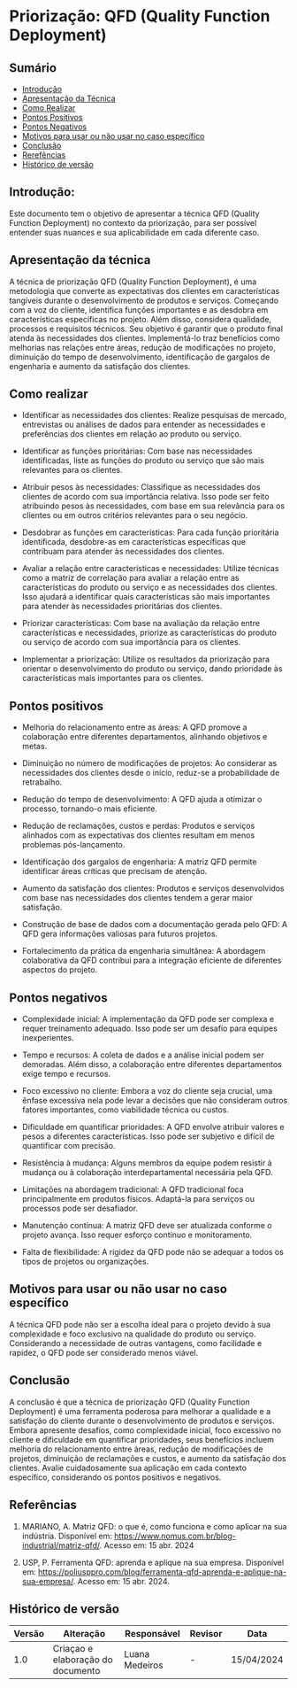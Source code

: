 # Priorização: QFD (Quality Function Deployment)

## Sumário
* [Introdução](#Introdução)
* [Apresentação da Técnica](#Apresentação-da-Técnica)
* [Como Realizar](#Como-Realizar)
* [Pontos Positivos](#Pontos-Positivos)
* [Pontos Negativos](#Pontos-Negativos)
* [Motivos para usar ou não usar no caso específico](#Motivos-para-usar-ou-não-usar-no-caso-específico)
* [Conclusão](#Conclusão)
* [Rerefências](#Referências)
* [Histórico de versão](#Histórico-de-versão)
  
## Introdução:
Este documento tem o objetivo de apresentar a técnica QFD (Quality Function Deployment) no contexto da priorização, para ser possível entender
suas nuances e sua aplicabilidade em cada diferente caso.

## Apresentação da técnica
A técnica de priorização QFD (Quality Function Deployment), é uma metodologia que converte as expectativas dos clientes em características 
tangíveis durante o desenvolvimento de produtos e serviços. Começando com a voz do cliente, identifica funções importantes e as desdobra em 
características específicas no projeto. Além disso, considera qualidade, processos e requisitos técnicos. Seu objetivo é garantir que o produto 
final atenda às necessidades dos clientes. Implementá-lo traz benefícios como melhorias nas relações entre áreas, redução de modificações no projeto, 
diminuição do tempo de desenvolvimento, identificação de gargalos de engenharia e aumento da satisfação dos clientes. 

## Como realizar
- Identificar as necessidades dos clientes: Realize pesquisas de mercado, entrevistas ou análises de dados para entender as necessidades e preferências
dos clientes em relação ao produto ou serviço.

- Identificar as funções prioritárias: Com base nas necessidades identificadas, liste as funções do produto ou serviço que são mais relevantes para os clientes.

- Atribuir pesos às necessidades: Classifique as necessidades dos clientes de acordo com sua importância relativa. Isso pode ser feito atribuindo pesos às
necessidades, com base em sua relevância para os clientes ou em outros critérios relevantes para o seu negócio.

- Desdobrar as funções em características: Para cada função prioritária identificada, desdobre-as em características específicas que contribuam para
atender às necessidades dos clientes.

- Avaliar a relação entre características e necessidades: Utilize técnicas como a matriz de correlação para avaliar a relação entre as características
do produto ou serviço e as necessidades dos clientes. Isso ajudará a identificar quais características são mais importantes para atender às necessidades
prioritárias dos clientes.

- Priorizar características: Com base na avaliação da relação entre características e necessidades, priorize as características do produto ou serviço
de acordo com sua importância para os clientes.

- Implementar a priorização: Utilize os resultados da priorização para orientar o desenvolvimento do produto ou serviço, dando prioridade às
características mais importantes para os clientes.

## Pontos positivos
- Melhoria do relacionamento entre as áreas: A QFD promove a colaboração entre diferentes departamentos, alinhando objetivos e metas.
  
- Diminuição no número de modificações de projetos: Ao considerar as necessidades dos clientes desde o início, reduz-se a probabilidade de retrabalho.
  
- Redução do tempo de desenvolvimento: A QFD ajuda a otimizar o processo, tornando-o mais eficiente.
  
- Redução de reclamações, custos e perdas: Produtos e serviços alinhados com as expectativas dos clientes resultam em menos problemas pós-lançamento.
  
- Identificação dos gargalos de engenharia: A matriz QFD permite identificar áreas críticas que precisam de atenção.
  
- Aumento da satisfação dos clientes: Produtos e serviços desenvolvidos com base nas necessidades dos clientes tendem a gerar maior satisfação.
  
- Construção de base de dados com a documentação gerada pelo QFD: A QFD gera informações valiosas para futuros projetos.
  
- Fortalecimento da prática da engenharia simultânea: A abordagem colaborativa da QFD contribui para a integração eficiente de diferentes aspectos do projeto.


## Pontos negativos
- Complexidade inicial: A implementação da QFD pode ser complexa e requer treinamento adequado. Isso pode ser um desafio para equipes inexperientes.

- Tempo e recursos: A coleta de dados e a análise inicial podem ser demoradas. Além disso, a colaboração entre diferentes departamentos exige tempo e recursos.

- Foco excessivo no cliente: Embora a voz do cliente seja crucial, uma ênfase excessiva nela pode levar a decisões que não consideram outros fatores
importantes, como viabilidade técnica ou custos.

- Dificuldade em quantificar prioridades: A QFD envolve atribuir valores e pesos a diferentes características. Isso pode ser subjetivo e difícil de
quantificar com precisão.

- Resistência à mudança: Alguns membros da equipe podem resistir à mudança ou à colaboração interdepartamental necessária pela QFD.

- Limitações na abordagem tradicional: A QFD tradicional foca principalmente em produtos físicos. Adaptá-la para serviços ou processos pode ser desafiador.

- Manutenção contínua: A matriz QFD deve ser atualizada conforme o projeto avança. Isso requer esforço contínuo e monitoramento.

- Falta de flexibilidade: A rigidez da QFD pode não se adequar a todos os tipos de projetos ou organizações.

## Motivos para usar ou não usar no caso específico
A técnica QFD pode não ser a escolha ideal para o projeto devido à sua complexidade e foco 
exclusivo na qualidade do produto ou serviço. Considerando a necessidade de outras vantagens, como facilidade e rapidez, o QFD pode ser 
considerado menos viável.

## Conclusão
A conclusão é que a técnica de priorização QFD (Quality Function Deployment) é uma ferramenta poderosa para melhorar a qualidade e a satisfação do cliente 
durante o desenvolvimento de produtos e serviços. Embora apresente desafios, como complexidade inicial, foco excessivo no cliente e 
dificuldade em quantificar prioridades, seus benefícios incluem melhoria do relacionamento entre áreas, redução de modificações de projetos, 
diminuição de reclamações e custos, e aumento da satisfação dos clientes. Avalie cuidadosamente sua aplicação em cada contexto específico, 
considerando os pontos positivos e negativos.

## Referências
1. MARIANO, A. Matriz QFD: o que é, como funciona e como aplicar na sua indústria. Disponível em: <https://www.nomus.com.br/blog-industrial/matriz-qfd/>. Acesso em: 15 abr. 2024

2. USP, P. Ferramenta QFD: aprenda e aplique na sua empresa. Disponível em: <https://poliusppro.com/blog/ferramenta-qfd-aprenda-e-aplique-na-sua-empresa/>. Acesso em: 15 abr. 2024.
   
## Histórico de versão
| Versão | Alteração | Responsável | Revisor | Data |
| - | - | - | - | - |
| 1.0 | Criaçao e elaboração do documento | Luana Medeiros | - | 15/04/2024 |
